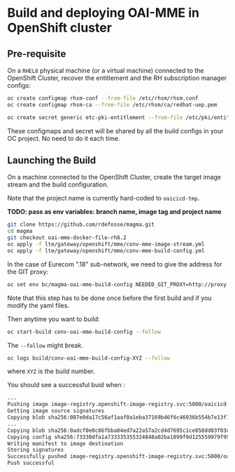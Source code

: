 # Build and deploying OAI-MME in OpenShift cluster #

## Pre-requisite ##

On a `RHEL8` physical machine (or a virtual machine) connected to the OpenShift Cluster, recover the entitlement and the RH subscription manager configs:

```bash
oc create configmap rhsm-conf --from-file /etc/rhsm/rhsm.conf
oc create configmap rhsm-ca --from-file /etc/rhsm/ca/redhat-uep.pem

oc create secret generic etc-pki-entitlement --from-file /etc/pki/entitlement/{NUMBER_ON_YOUR_COMPUTER}.pem --from-file /etc/pki/entitlement/{NUMBER_ON_YOUR_COMPUTER}-key.pem
```

These configmaps and secret will be shared by all the build configs in your OC project. No need to do it each time.

## Launching the Build ##

On a machine connected to the OpenShift Cluster, create the target image stream and the build configuration.

Note that the project name is currently hard-coded to `oaicicd-tmp`.

**TODO: pass as env variables: branch name, image tag and project name**

```bash
git clone https://github.com/rdefosse/magma.git
cd magma
git checkout oai-mme-docker-file-rh8.2
oc apply -f lte/gateway/openshift/mme/conv-mme-image-stream.yml
oc apply -f lte/gateway/openshift/mme/conv-mme-build-config.yml
```

In the case of Eurecom ".18" sub-network, we need to give the address for the GIT proxy:

```bash
oc set env bc/magma-oai-mme-build-config NEEDED_GIT_PROXY=http://proxy.eurecom.fr:8080
```

Note that this step has to be done once before the first build and if you modify the yaml files.

Then anytime you want to build:

```bash
oc start-build conv-oai-mme-build-config --follow
```

The `--follow` might break.

```bash
oc logs build/conv-oai-mme-build-config-XYZ --follow
```

where `XYZ` is the build number.

You should see a successful buid when :

```bash
...
Pushing image image-registry.openshift-image-registry.svc:5000/oaicicd-tmp/conv-oai-mme:ci-tmp ...
Getting image source signatures
Copying blob sha256:087e0da17c56af1aaf0a1eba37169b46f6c46936b554b7e13f11165dac4ba8ef
...
Copying blob sha256:0adcf0e0c86fbba84ed7a22a57a2cd4d7695c1ce858dd03f03dc3002880b8061
Copying config sha256:73330dfa1a733335355324848a02ba1899f9d125559979f9911f3dedcd4450ca
Writing manifest to image destination
Storing signatures
Successfully pushed image-registry.openshift-image-registry.svc:5000/oaicicd-tmp/conv-oai-mme@sha256:c1de087af5515d22e40486fb181f6ff65a7f34788d8174aa122d686667042cf9
Push successful
```
